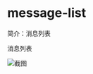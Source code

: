 # message-list

简介：消息列表

消息列表

![截图](https://img.alicdn.com/tfs/TB1hbVYlsLJ8KJjy0FnXXcFDpXa-1900-1180.png)





